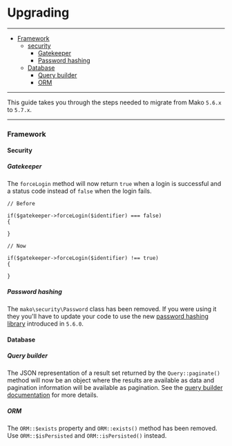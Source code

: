 # Upgrading

--------------------------------------------------------

* [Framework](#framework)
	- [security](#framework:security)
		- [Gatekeeper](#framework:security:gatekeeper)
		- [Password hashing](#framework:security:password_hashing)
	- [Database](#framework:database)
		- [Query builder](#framework:database:query_builder)
		- [ORM](#framework:database:orm)

--------------------------------------------------------

This guide takes you through the steps needed to migrate from Mako `5.6.x` to `5.7.x`.

--------------------------------------------------------

### Framework

<a id="framework"></a>

#### Security

<a id="framework:security"></a>

##### Gatekeeper

<a id="framework:security:gatekeeper"></a>

The `forceLogin` method will now return `true` when a login is successful and a status code instead of `false` when the login fails.

```
// Before

if($gatekeeper->forceLogin($identifier) === false)
{

}

// Now

if($gatekeeper->forceLogin($identifier) !== true)
{

}
```

##### Password hashing

<a id="framework:security:password_hashing"></a>

The `mako\security\Password` class has been removed. If you were using it they you'll have to update your code to use the new [password hashing library](:base_url:/docs/:version:/security:password-hashing) introduced in `5.6.0`.

#### Database

<a id="framework:database"></a>

##### Query builder

<a id="framework:database:query_builder"></a>

The JSON representation of a result set returned by the `Query::paginate()` method will now be an object where the results are available as data and pagination information will be available as pagination. See the [query builder documentation](:base_url:/docs/:version:/databases-sql:query-builder#array_and_json_representations) for more details.

##### ORM

<a id="framework:database:orm"></a>

The `ORM::$exists` property and `ORM::exists()` method has been removed. Use `ORM::$isPersisted` and `ORM::isPersisted()` instead.
